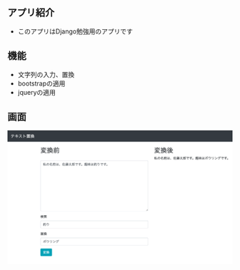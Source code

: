 ## アプリ紹介
- このアプリはDjango勉強用のアプリです
## 機能
- 文字列の入力、置換
- bootstrapの適用
- jqueryの適用
## 画面
![home](images/home.png)